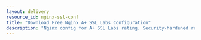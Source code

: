 ```yaml
---
layout: delivery
resource_id: nginx-ssl-conf
title: "Download Free Nginx A+ SSL Labs Configuration"
description: "Nginx config for A+ SSL Labs rating. Security-hardened reverse proxy configuration."
---
```

